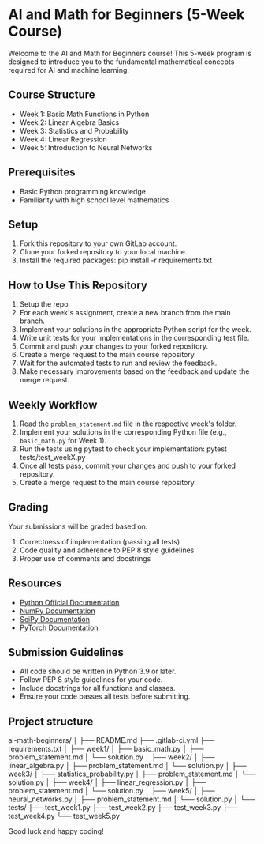 # AI and Math for Beginners (5-Week Course)

Welcome to the AI and Math for Beginners course! This 5-week program is designed to introduce you to the fundamental mathematical concepts required for AI and machine learning.

## Course Structure

- Week 1: Basic Math Functions in Python
- Week 2: Linear Algebra Basics
- Week 3: Statistics and Probability
- Week 4: Linear Regression
- Week 5: Introduction to Neural Networks

## Prerequisites

- Basic Python programming knowledge
- Familiarity with high school level mathematics

## Setup

1. Fork this repository to your own GitLab account.
2. Clone your forked repository to your local machine.
3. Install the required packages: pip install -r requirements.txt

## How to Use This Repository

1. Setup the repo
2. For each week's assignment, create a new branch from the main branch.
3. Implement your solutions in the appropriate Python script for the week.
4. Write unit tests for your implementations in the corresponding test file.
5. Commit and push your changes to your forked repository.
6. Create a merge request to the main course repository.
7. Wait for the automated tests to run and review the feedback.
8. Make necessary improvements based on the feedback and update the merge request.

## Weekly Workflow

1. Read the `problem_statement.md` file in the respective week's folder.
2. Implement your solutions in the corresponding Python file (e.g., `basic_math.py` for Week 1).
3. Run the tests using pytest to check your implementation: pytest tests/test_weekX.py
4. Once all tests pass, commit your changes and push to your forked repository.
5. Create a merge request to the main course repository.

## Grading

Your submissions will be graded based on:
1. Correctness of implementation (passing all tests)
2. Code quality and adherence to PEP 8 style guidelines
3. Proper use of comments and docstrings

## Resources

- [Python Official Documentation](https://docs.python.org/3/)
- [NumPy Documentation](https://numpy.org/doc/)
- [SciPy Documentation](https://docs.scipy.org/doc/scipy/)
- [PyTorch Documentation](https://pytorch.org/docs/)


## Submission Guidelines

- All code should be written in Python 3.9 or later.
- Follow PEP 8 style guidelines for your code.
- Include docstrings for all functions and classes.
- Ensure your code passes all tests before submitting.

## Project structure

ai-math-beginners/
│
├── README.md
├── .gitlab-ci.yml
├── requirements.txt
│
├── week1/
│   ├── basic_math.py
│   ├── problem_statement.md
│   └── solution.py
│
├── week2/
│   ├── linear_algebra.py
│   ├── problem_statement.md
│   └── solution.py
│
├── week3/
│   ├── statistics_probability.py
│   ├── problem_statement.md
│   └── solution.py
│
├── week4/
│   ├── linear_regression.py
│   ├── problem_statement.md
│   └── solution.py
│
├── week5/
│   ├── neural_networks.py
│   ├── problem_statement.md
│   └── solution.py
│
└── tests/
    ├── test_week1.py
    ├── test_week2.py
    ├── test_week3.py
    ├── test_week4.py
    └── test_week5.py

Good luck and happy coding!
